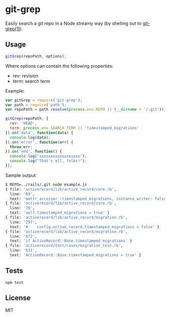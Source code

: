 # git-grep

Easily search a git repo in a Node streamy way (by shelling out to [git-grep(1)](https://www.kernel.org/pub/software/scm/git/docs/git-grep.html)).

## Usage

```js
gitGrep(repoPath, options);
```

Where options can contain the following properties:
- rev: revision
- term: search term

Example:

```js
var gitGrep = require('git-grep');
var path = require('path');
var repoPath = path.resolve(process.env.REPO || (__dirname + '/.git'));

gitGrep(repoPath, {
  rev: 'HEAD',
  term: process.env.SEARCH_TERM || 'timestamped_migrations'
}).on('data', function(data) {
  console.log(data);
}).on('error', function(err) {
  throw err;
}).on('end', function() {
  console.log("±±±±±±±±±±±±±±±±±±");
  console.log("That's all, folks!");
});
```

Sample output:

```bash
$ REPO=../rails/.git node example.js
{ file: 'activerecord/lib/active_record/core.rb',
  line: '69',
  text: 'mattr_accessor :timestamped_migrations, instance_writer: false' }
{ file: 'activerecord/lib/active_record/core.rb',
  line: '70',
  text: 'self.timestamped_migrations = true' }
{ file: 'activerecord/lib/active_record/migration.rb',
  line: '297',
  text: '#    config.active_record.timestamped_migrations = false' }
{ file: 'activerecord/lib/active_record/migration.rb',
  line: '672',
  text: 'if ActiveRecord::Base.timestamped_migrations' }
{ file: 'activerecord/test/cases/migration_test.rb',
  line: '631',
  text: 'ActiveRecord::Base.timestamped_migrations = true' }
```

## Tests

```
npm test
```

## License

MIT
